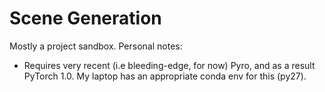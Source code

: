 # Scene Generation

Mostly a project sandbox. Personal notes:

- Requires very recent (i.e bleeding-edge, for now) Pyro,
and as a result PyTorch 1.0. My laptop has an appropriate
conda env for this (py27).
